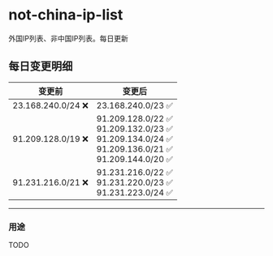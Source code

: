 # not-china-ip-list
外国IP列表、非中国IP列表。每日更新

每日变更明细
--------------------
|  变更前   | 变更后 |
|  ----  | ----  |
|  23.168.240.0/24 :x:  | 23.168.240.0/23 :white_check_mark: | 
|  91.209.128.0/19 :x:  | 91.209.128.0/22 :white_check_mark: <br> 91.209.132.0/23 :white_check_mark: <br> 91.209.134.0/24 :white_check_mark: <br> 91.209.136.0/21 :white_check_mark: <br> 91.209.144.0/20 :white_check_mark: <br>  | 
|  91.231.216.0/21 :x:  | 91.231.216.0/22 :white_check_mark: <br> 91.231.220.0/23 :white_check_mark: <br> 91.231.223.0/24 :white_check_mark: <br>  | 

--------------------
### 用途
TODO
